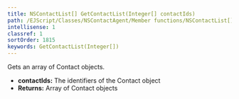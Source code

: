 ```yaml
---
title: NSContactList[] GetContactList(Integer[] contactIds)
path: /EJScript/Classes/NSContactAgent/Member functions/NSContactList[] GetContactList(Integer[] p_0)
intellisense: 1
classref: 1
sortOrder: 1815
keywords: GetContactList(Integer[])
---
```



Gets an array of Contact objects.



* **contactIds:** The identifiers of the Contact object
* **Returns:** Array of Contact objects


